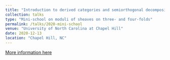 ```yaml
---
title: "Introduction to derived categories and semiorthogonal decompositions + Compactification of moduli space of instantons on the Fano 3-folds"
collection: talks
type: "Mini-school on moduli of sheaves on three- and four-folds"
permalink: /talks/2020-mini-school
venue: "University of North Carolina at Chapel Hill"
date: 2020-12-13
location: "Chapel Hill, NC"
---
```

[More information here](https://math.unc.edu/event/mini-school-on-moduli-of-sheaves-on-three-and-four-folds/)

